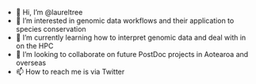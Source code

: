 - 👋 Hi, I’m @laureltree
- 👀 I’m interested in genomic data workflows and their application to species conservation
- 🌱 I’m currently learning how to interpret genomic data and deal with in on the HPC
- 💞️ I’m looking to collaborate on future PostDoc projects in Aotearoa and overseas
- 📫 How to reach me is via Twitter

<!---
laureltree/laureltree is a ✨ special ✨ repository because its `README.md` (this file) appears on your GitHub profile.
You can click the Preview link to take a look at your changes.
--->

